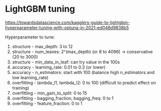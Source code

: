 # LightGBM tuning
https://towardsdatascience.com/kagglers-guide-to-lightgbm-hyperparameter-tuning-with-optuna-in-2021-ed048d9838b5

Hyperparameter to tune:
1. structure - max_depth: 3 to 12
2. structure - num_leaves: 2^(max_depth) (or 8 to 4096) -> conservative (20 to 3000)
3. structure - min_data_in_leaf: can try value in the 100s
4. accuracy - learning_rate: 0.01 to 0.3 (or lower)
5. accuracy - n_estimators: start with 100 (balance high n_estimators and low learning_rate)
6. overfitting - lambda_l1, lambda_l2: 0 to 100 (difficult to predict effect on training)
7. overfitting - min_gain_to_split: 0 to 15
8. overfitting - bagging_fraction, bagging_freq: 0 to 1
9. overfitting - feature_fraction: 0 to 1